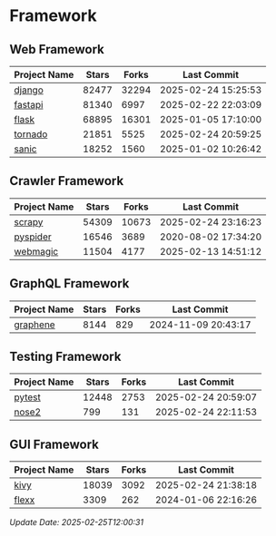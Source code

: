 # Framework

## Web Framework
| Project Name | Stars | Forks | Last Commit |
| ------------ | ----- | ----- | ----------- |
| [django](https://github.com/django/django) | 82477 | 32294 | 2025-02-24 15:25:53 |
| [fastapi](https://github.com/fastapi/fastapi) | 81340 | 6997 | 2025-02-22 22:03:09 |
| [flask](https://github.com/pallets/flask) | 68895 | 16301 | 2025-01-05 17:10:00 |
| [tornado](https://github.com/tornadoweb/tornado) | 21851 | 5525 | 2025-02-24 20:59:25 |
| [sanic](https://github.com/sanic-org/sanic) | 18252 | 1560 | 2025-01-02 10:26:42 |

## Crawler Framework
| Project Name | Stars | Forks | Last Commit |
| ------------ | ----- | ----- | ----------- |
| [scrapy](https://github.com/scrapy/scrapy) | 54309 | 10673 | 2025-02-24 23:16:23 |
| [pyspider](https://github.com/binux/pyspider) | 16546 | 3689 | 2020-08-02 17:34:20 |
| [webmagic](https://github.com/code4craft/webmagic) | 11504 | 4177 | 2025-02-13 14:51:12 |

## GraphQL Framework
| Project Name | Stars | Forks | Last Commit |
| ------------ | ----- | ----- | ----------- |
| [graphene](https://github.com/graphql-python/graphene) | 8144 | 829 | 2024-11-09 20:43:17 |

## Testing Framework
| Project Name | Stars | Forks | Last Commit |
| ------------ | ----- | ----- | ----------- |
| [pytest](https://github.com/pytest-dev/pytest) | 12448 | 2753 | 2025-02-24 20:59:07 |
| [nose2](https://github.com/nose-devs/nose2) | 799 | 131 | 2025-02-24 22:11:53 |

## GUI Framework
| Project Name | Stars | Forks | Last Commit |
| ------------ | ----- | ----- | ----------- |
| [kivy](https://github.com/kivy/kivy) | 18039 | 3092 | 2025-02-24 21:38:18 |
| [flexx](https://github.com/flexxui/flexx) | 3309 | 262 | 2024-01-06 22:16:26 |

*Update Date: 2025-02-25T12:00:31*